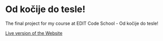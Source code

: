 # Od kočije do tesle!
<p>The final project for my course at EDIT Code School - Od kočije do tesle!</p>
<a href="https://edit.trema.hr/projekti/2022/osnovni/im-Parlov-Cutura/">Live version of the Website</a>
